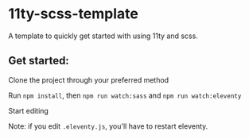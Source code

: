 # 11ty-scss-template
 A template to quickly get started with using 11ty and scss.

## Get started:

Clone the project through your preferred method

Run `npm install`, then `npm run watch:sass` and `npm run watch:eleventy`

Start editing

Note: if you edit `.eleventy.js`, you'll have to restart eleventy.